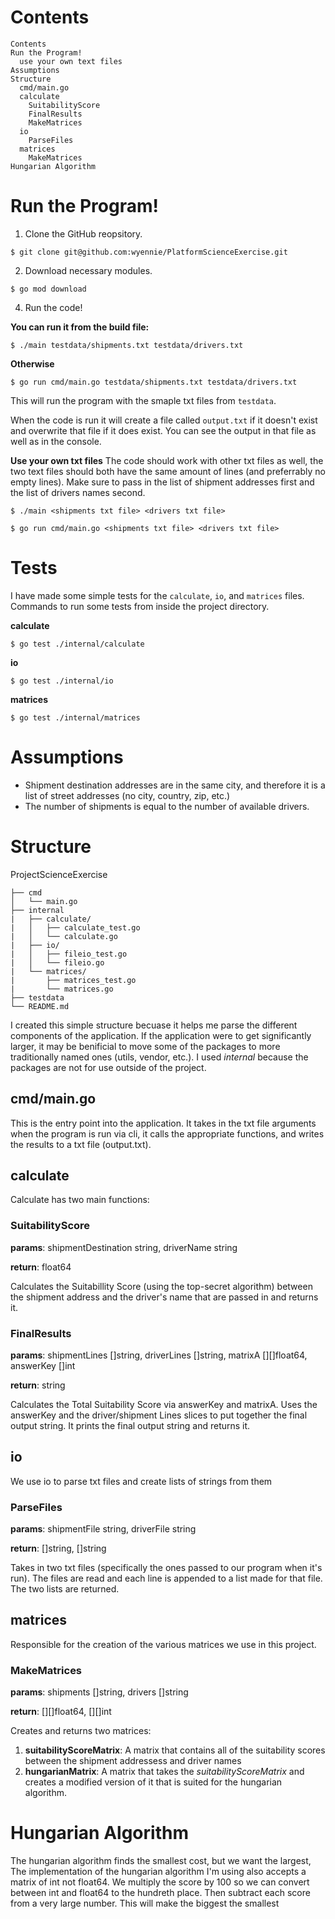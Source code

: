 # Contents
```
Contents
Run the Program!
  use your own text files
Assumptions
Structure
  cmd/main.go
  calculate
    SuitabilityScore
    FinalResults
    MakeMatrices
  io
    ParseFiles
  matrices
    MakeMatrices
Hungarian Algorithm
```

# Run the Program!
1. Clone the GitHub reopsitory.
```
$ git clone git@github.com:wyennie/PlatformScienceExercise.git
```

2. Download necessary modules.
```
$ go mod download
```
4. Run the code!

**You can run it from the build file:**
```
$ ./main testdata/shipments.txt testdata/drivers.txt
```

**Otherwise**
```
$ go run cmd/main.go testdata/shipments.txt testdata/drivers.txt
```

This will run the program with the smaple txt files from `testdata`.

When the code is run it will create a file called `output.txt` if it doesn't
exist and overwrite that file if it does exist. You can see the output in that
file as well as in the console.

**Use your own txt files**
The code should work with other txt files as well, the two text files should
both have the same amount of lines (and preferrably no empty lines). 
Make sure to pass in the list of shipment addresses first and the list of
drivers names second.
```
$ ./main <shipments txt file> <drivers txt file>
```
```
$ go run cmd/main.go <shipments txt file> <drivers txt file>
```

# Tests
I have made some simple tests for the `calculate`, `io`, and `matrices` files.
Commands to run some tests from inside the project directory.

**calculate**
```
$ go test ./internal/calculate
```

**io**
```
$ go test ./internal/io
```

**matrices**
```
$ go test ./internal/matrices
```

# Assumptions
- Shipment destination addresses are in the same city, and therefore it is a 
  list of street addresses (no city, country, zip, etc.)
- The number of shipments is equal to the number of available drivers.

# Structure
ProjectScienceExercise
```
├── cmd
│   └── main.go
├── internal
|   ├── calculate/
|   │   ├── calculate_test.go
|   │   └── calculate.go
|   ├── io/
|   │   ├── fileio_test.go
|   │   └── fileio.go
|   └── matrices/
|       ├── matrices_test.go
|       └── matrices.go
├── testdata
└── README.md
```
I created this simple structure becuase it helps me parse the different 
components of the application. If the application were to get significantly
larger, it may be benificial to move some of the packages to more traditionally
named ones (utils, vendor, etc.). I used *internal* because the packages are not
for use outside of the project.

## cmd/main.go
This is the entry point into the application. It takes in the txt file arguments
when the program is run via cli, it calls the appropriate functions, and writes
the results to a txt file (output.txt).

## calculate
Calculate has two main functions:

### SuitabilityScore

**params**: shipmentDestination string, driverName string

**return**: float64

Calculates the Suitabillity Score (using the top-secret algorithm) between
the shipment address and the driver's name that are passed in and returns it.

### FinalResults

**params**: shipmentLines []string, driverLines []string, matrixA [][]float64, answerKey []int

**return**: string

Calculates the Total Suitability Score via answerKey and matrixA. Uses the
answerKey and the driver/shipment Lines slices to put together the final output
string. It prints the final output string and returns it.

## io
We use io to parse txt files and create lists of strings from them

### ParseFiles

**params**: shipmentFile string, driverFile string

**return**: []string, []string


Takes in two txt files (specifically the ones passed to our program when it's
run). The files are read and each line is appended to a list made for that file.
The two lists are returned.

## matrices
Responsible for the creation of the various matrices we use in this project.

### MakeMatrices

**params**: shipments []string, drivers []string

**return**: [][]float64, [][]int

Creates and returns two matrices:
  1. **suitabilityScoreMatrix**: A matrix that contains all of the suitability 
    scores between the shipment addressess and driver names
  2. **hungarianMatrix**: A matrix that takes the *suitabilityScoreMatrix* and
    creates a modified version of it that is suited for the hungarian algorithm.

# Hungarian Algorithm
The hungarian algorithm finds the smallest cost, but we want the largest,
The implementation of the hungarian algorithm I'm using also accepts a
matrix of int not float64. We multiply the score by 100 so we can convert
between int and float64 to the hundreth place. Then subtract each score from
a very large number. This will make the biggest the smallest 